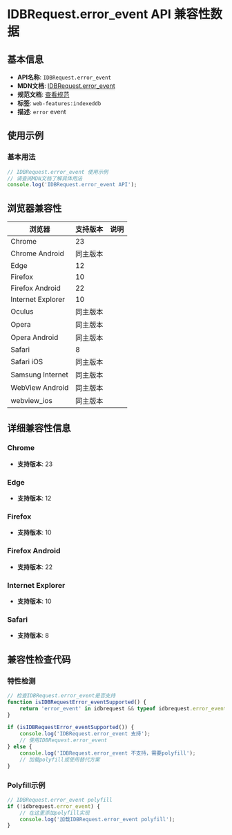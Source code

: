 # IDBRequest.error_event API 兼容性数据

## 基本信息

- **API名称**: `IDBRequest.error_event`
- **MDN文档**: [IDBRequest.error_event](https://developer.mozilla.org/docs/Web/API/IDBRequest/error_event)
- **规范文档**: [查看规范](https://w3c.github.io/IndexedDB/#eventdef-idbrequest-error)
- **标签**: `web-features:indexeddb`
- **描述**: `error` event

## 使用示例

### 基本用法

```javascript
// IDBRequest.error_event 使用示例
// 请查阅MDN文档了解具体用法
console.log('IDBRequest.error_event API');
```

## 浏览器兼容性

| 浏览器 | 支持版本 | 说明 |
|--------|----------|------|
| Chrome | 23 |  |
| Chrome Android | 同主版本 |  |
| Edge | 12 |  |
| Firefox | 10 |  |
| Firefox Android | 22 |  |
| Internet Explorer | 10 |  |
| Oculus | 同主版本 |  |
| Opera | 同主版本 |  |
| Opera Android | 同主版本 |  |
| Safari | 8 |  |
| Safari iOS | 同主版本 |  |
| Samsung Internet | 同主版本 |  |
| WebView Android | 同主版本 |  |
| webview_ios | 同主版本 |  |

## 详细兼容性信息

### Chrome

- **支持版本**: 23

### Edge

- **支持版本**: 12

### Firefox

- **支持版本**: 10

### Firefox Android

- **支持版本**: 22

### Internet Explorer

- **支持版本**: 10

### Safari

- **支持版本**: 8

## 兼容性检查代码

### 特性检测

```javascript
// 检查IDBRequest.error_event是否支持
function isIDBRequestError_eventSupported() {
    return 'error_event' in idbrequest && typeof idbrequest.error_event === 'function';
}

if (isIDBRequestError_eventSupported()) {
    console.log('IDBRequest.error_event 支持');
    // 使用IDBRequest.error_event
} else {
    console.log('IDBRequest.error_event 不支持，需要polyfill');
    // 加载polyfill或使用替代方案
}
```

### Polyfill示例

```javascript
// IDBRequest.error_event polyfill
if (!idbrequest.error_event) {
    // 在这里添加polyfill实现
    console.log('加载IDBRequest.error_event polyfill');
}
```

